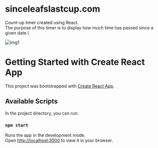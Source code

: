 # sinceleafslastcup.com
Count-up timer created using React.\
The purpose of this timer is to display how much time has passed since a given date.\


![img1](https://user-images.githubusercontent.com/98443655/220245985-225dc288-f33c-499a-ac2a-dcd53dca6459.JPG)



# Getting Started with Create React App

This project was bootstrapped with [Create React App](https://github.com/facebook/create-react-app).

## Available Scripts

In the project directory, you can run:

### `npm start`

Runs the app in the development mode.\
Open [http://localhost:3000](http://localhost:3000) to view it in your browser.
